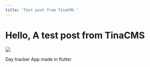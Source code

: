 ```yaml
---
title: 'Test post from TinaCMS '
---
```


# Hello, A test post from TinaCMS

![](/DayTrackerR.png)

Day tracker App made in flutter
